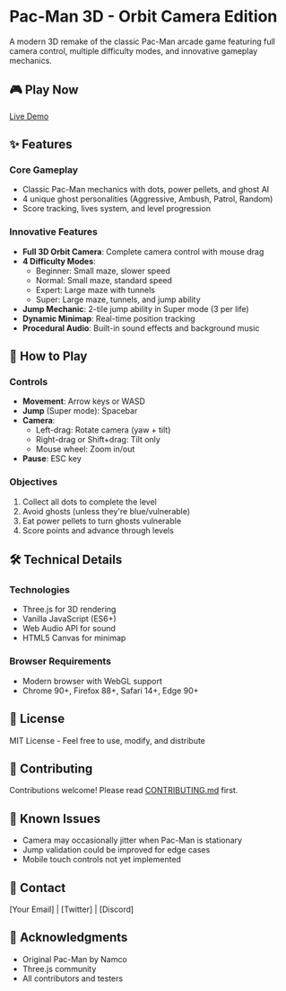 # Pac-Man 3D - Orbit Camera Edition

A modern 3D remake of the classic Pac-Man arcade game featuring full camera control, multiple difficulty modes, and innovative gameplay mechanics.

## 🎮 Play Now
[Live Demo](https://makhingwah.github.io/Pacman-3d-enhanced/)

## ✨ Features

### Core Gameplay
- Classic Pac-Man mechanics with dots, power pellets, and ghost AI
- 4 unique ghost personalities (Aggressive, Ambush, Patrol, Random)
- Score tracking, lives system, and level progression

### Innovative Features
- **Full 3D Orbit Camera**: Complete camera control with mouse drag
- **4 Difficulty Modes**:
  - Beginner: Small maze, slower speed
  - Normal: Small maze, standard speed
  - Expert: Large maze with tunnels
  - Super: Large maze, tunnels, and jump ability
- **Jump Mechanic**: 2-tile jump ability in Super mode (3 per life)
- **Dynamic Minimap**: Real-time position tracking
- **Procedural Audio**: Built-in sound effects and background music

## 🎯 How to Play

### Controls
- **Movement**: Arrow keys or WASD
- **Jump** (Super mode): Spacebar
- **Camera**: 
  - Left-drag: Rotate camera (yaw + tilt)
  - Right-drag or Shift+drag: Tilt only
  - Mouse wheel: Zoom in/out
- **Pause**: ESC key

### Objectives
1. Collect all dots to complete the level
2. Avoid ghosts (unless they're blue/vulnerable)
3. Eat power pellets to turn ghosts vulnerable
4. Score points and advance through levels

## 🛠️ Technical Details

### Technologies
- Three.js for 3D rendering
- Vanilla JavaScript (ES6+)
- Web Audio API for sound
- HTML5 Canvas for minimap

### Browser Requirements
- Modern browser with WebGL support
- Chrome 90+, Firefox 88+, Safari 14+, Edge 90+

## 📝 License
MIT License - Feel free to use, modify, and distribute

## 🤝 Contributing
Contributions welcome! Please read [CONTRIBUTING.md](CONTRIBUTING.md) first.

## 🐛 Known Issues
- Camera may occasionally jitter when Pac-Man is stationary
- Jump validation could be improved for edge cases
- Mobile touch controls not yet implemented

## 📧 Contact
[Your Email] | [Twitter] | [Discord]

## 🙏 Acknowledgments
- Original Pac-Man by Namco
- Three.js community
- All contributors and testers
